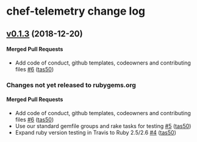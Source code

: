 # chef-telemetry change log

<!-- latest_release 0.1.3 -->
## [v0.1.3](https://github.com/chef/chef-telemetry/tree/v0.1.3) (2018-12-20)

#### Merged Pull Requests
- Add code of conduct, github templates, codeowners and contributing files [#6](https://github.com/chef/chef-telemetry/pull/6) ([tas50](https://github.com/tas50))
<!-- latest_release -->

<!-- release_rollup since=0.1.0 -->
### Changes not yet released to rubygems.org

#### Merged Pull Requests
- Add code of conduct, github templates, codeowners and contributing files [#6](https://github.com/chef/chef-telemetry/pull/6) ([tas50](https://github.com/tas50)) <!-- 0.1.3 -->
- Use our standard gemfile groups and rake tasks for testing [#5](https://github.com/chef/chef-telemetry/pull/5) ([tas50](https://github.com/tas50)) <!-- 0.1.2 -->
- Expand ruby version testing in Travis to Ruby 2.5/2.6 [#4](https://github.com/chef/chef-telemetry/pull/4) ([tas50](https://github.com/tas50)) <!-- 0.1.1 -->
<!-- release_rollup -->

<!-- latest_stable_release -->
<!-- latest_stable_release -->
